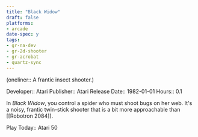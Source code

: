 ```yaml
---
title: "Black Widow"
draft: false
platforms:
- arcade
date-spec: y
tags:
- gr-na-dev
- gr-2d-shooter
- gr-acrobat 
- quartz-sync
---
```


(oneliner:: A frantic insect shooter.)

Developer:: Atari
Publisher:: Atari
Release Date:: 1982-01-01
Hours:: 0.1

In *Black Widow*, you control a spider who must shoot bugs on her web. It's a noisy, frantic twin-stick shooter that is a bit more approachable than [[Robotron 2084]].

Play Today:: Atari 50